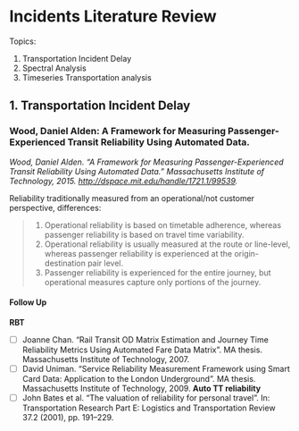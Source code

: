# Incidents Literature Review

Topics:
 1. Transportation Incident Delay
 2. Spectral Analysis
 3. Timeseries Transportation analysis
 
## 1. Transportation Incident Delay

### Wood, Daniel Alden: A Framework for Measuring Passenger-Experienced Transit Reliability Using Automated Data.
*Wood, Daniel Alden. “A Framework for Measuring Passenger-Experienced Transit Reliability Using Automated Data.” Massachusetts Institute of Technology, 2015. http://dspace.mit.edu/handle/1721.1/99539.*

Reliability traditionally measured from an operational/not customer perspective, differences: 
> 1. Operational reliability is based on timetable adherence, whereas passenger reliability is based on travel time variability.
> 2. Operational reliability is usually measured at the route or line-level, whereas passenger reliability is experienced at the origin-destination pair level.
> 3. Passenger reliability is experienced for the entire journey, but operational measures capture only portions of the journey.


#### Follow Up
**RBT**
 - [ ] Joanne Chan. “Rail Transit OD Matrix Estimation and Journey Time Reliability Metrics Using Automated Fare Data Matrix”. MA thesis. Massachusetts Institute of Technology, 2007.
 - [ ] David Uniman. “Service Reliability Measurement Framework using Smart Card Data: Application to the London Underground”. MA thesis. Massachusetts Institute of Technology, 2009.
**Auto TT reliability**
 - [ ] John Bates et al. “The valuation of reliability for personal travel”. In: Transportation Research Part E: Logistics and Transportation Review 37.2 (2001), pp. 191–229.